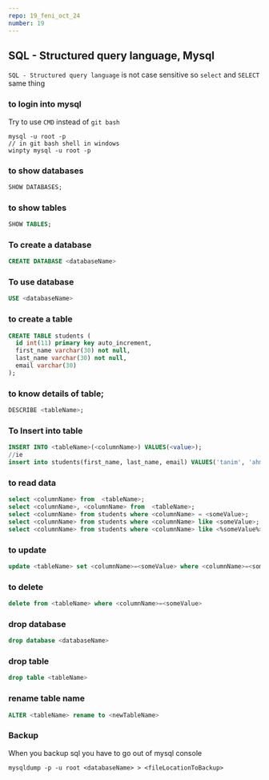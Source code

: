 ```yaml
---
repo: 19_feni_oct_24
number: 19 
---
```


## SQL - Structured query language, Mysql 
`SQL - Structured query language` is not case sensitive     so `select` and `SELECT` same thing

### to login into mysql
Try to use `CMD` instead of `git bash`
~~~
mysql -u root -p
// in git bash shell in windows
winpty mysql -u root -p
~~~

### to show databases
~~~sql
SHOW DATABASES;
~~~

### to show tables
~~~sql
SHOW TABLES;
~~~

### To create a database
~~~sql
CREATE DATABASE <databaseName>
~~~
### To use database  
~~~sql
USE <databaseName>
~~~

### to create a table
~~~sql
CREATE TABLE students (
  id int(11) primary key auto_increment,
  first_name varchar(30) not null,
  last_name varchar(30) not null,
  email varchar(30)
);
~~~

### to know details of table;
~~~sql
DESCRIBE <tableName>;
~~~

### To Insert into table
~~~sql
INSERT INTO <tableName>(<columnName>) VALUES(<value>);
//ie
insert into students(first_name, last_name, email) VALUES('tanim', 'ahmed', 'tanim@gmail.com');
~~~

### to read data
~~~sql
select <columnName> from  <tableName>;
select <columnName>, <columnName> from  <tableName>;
select <columnName> from students where <columnName> = <someValue>;
select <columnName> from students where <columnName> like <someValue>;
select <columnName> from students where <columnName> like <%someValue%>;
~~~

### to update
~~~sql
update <tableName> set <columnName>=<someValue> where <columnName>=<someValue>
~~~

### to delete
~~~sql
delete from <tableName> where <columnName>=<someValue>
~~~

### drop  database
~~~sql
drop database <databaseName>
~~~
### drop  table
~~~sql
drop table <tableName>
~~~

### rename table name
~~~sql
ALTER <tableName> rename to <newTableName>
~~~

### Backup 
When you backup sql you have to go out of mysql console
~~~
mysqldump -p -u root <databaseName> > <fileLocationToBackup>
~~~

